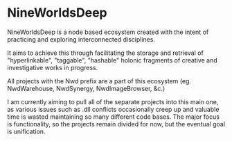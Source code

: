 # NineWorldsDeep

NineWorldsDeep is a node based ecosystem created with the intent of practicing and exploring interconnected disciplines.

It aims to achieve this through facilitating the storage and retrieval of "hyperlinkable", "taggable", "hashable" holonic fragments of creative and investigative works in progress.

All projects with the Nwd prefix are a part of this ecosystem (eg. NwdWarehouse, NwdSynergy, NwdImageBrowser, &c.)

I am currently aiming to pull all of the separate projects into this main one, as various issues such as .dll conflicts occasionally creep up and valuable time is wasted maintaining so many different code bases. The major focus is functionality, so the projects remain divided for now, but the eventual goal is unification.
